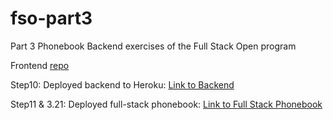 # fso-part3
Part 3 Phonebook Backend exercises of the Full Stack Open program 

Frontend [repo](https://github.com/deboragaleano/fullstackopen/tree/master/part2/phonebook)

Step10: Deployed backend to Heroku:  <a href="https://stark-island-05975.herokuapp.com/api/persons" target="_blank">Link to Backend</a> 

Step11 & 3.21: Deployed full-stack phonebook: <a href="https://stark-island-05975.herokuapp.com" target="_blank">Link to Full Stack Phonebook </a> 
